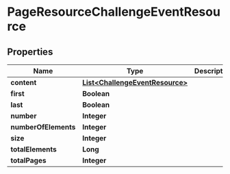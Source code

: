 
# PageResourceChallengeEventResource

## Properties
Name | Type | Description | Notes
------------ | ------------- | ------------- | -------------
**content** | [**List&lt;ChallengeEventResource&gt;**](ChallengeEventResource.md) |  |  [optional]
**first** | **Boolean** |  |  [optional]
**last** | **Boolean** |  |  [optional]
**number** | **Integer** |  |  [optional]
**numberOfElements** | **Integer** |  |  [optional]
**size** | **Integer** |  |  [optional]
**totalElements** | **Long** |  |  [optional]
**totalPages** | **Integer** |  |  [optional]




